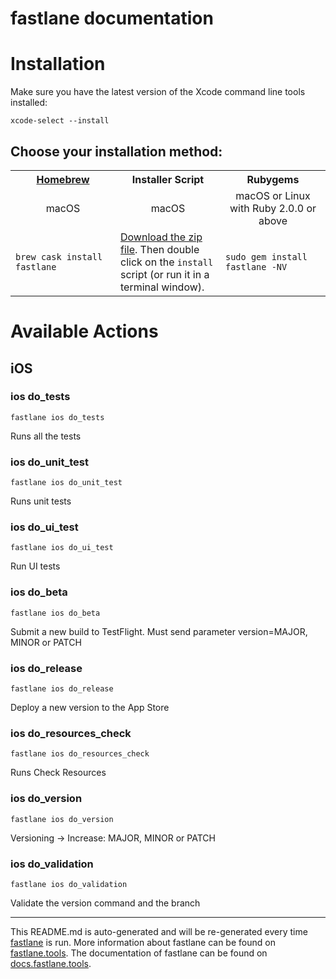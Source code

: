 fastlane documentation
================
# Installation

Make sure you have the latest version of the Xcode command line tools installed:

```
xcode-select --install
```

## Choose your installation method:

<table width="100%" >
<tr>
<th width="33%"><a href="http://brew.sh">Homebrew</a></td>
<th width="33%">Installer Script</td>
<th width="33%">Rubygems</td>
</tr>
<tr>
<td width="33%" align="center">macOS</td>
<td width="33%" align="center">macOS</td>
<td width="33%" align="center">macOS or Linux with Ruby 2.0.0 or above</td>
</tr>
<tr>
<td width="33%"><code>brew cask install fastlane</code></td>
<td width="33%"><a href="https://download.fastlane.tools">Download the zip file</a>. Then double click on the <code>install</code> script (or run it in a terminal window).</td>
<td width="33%"><code>sudo gem install fastlane -NV</code></td>
</tr>
</table>

# Available Actions
## iOS
### ios do_tests
```
fastlane ios do_tests
```
Runs all the tests
### ios do_unit_test
```
fastlane ios do_unit_test
```
Runs unit tests
### ios do_ui_test
```
fastlane ios do_ui_test
```
Run UI tests
### ios do_beta
```
fastlane ios do_beta
```
Submit a new build to TestFlight. Must send parameter version=MAJOR, MINOR or PATCH
### ios do_release
```
fastlane ios do_release
```
Deploy a new version to the App Store
### ios do_resources_check
```
fastlane ios do_resources_check
```
Runs Check Resources
### ios do_version
```
fastlane ios do_version
```
Versioning -> Increase: MAJOR, MINOR or PATCH
### ios do_validation
```
fastlane ios do_validation
```
Validate the version command and the branch

----

This README.md is auto-generated and will be re-generated every time [fastlane](https://fastlane.tools) is run.
More information about fastlane can be found on [fastlane.tools](https://fastlane.tools).
The documentation of fastlane can be found on [docs.fastlane.tools](https://docs.fastlane.tools).
